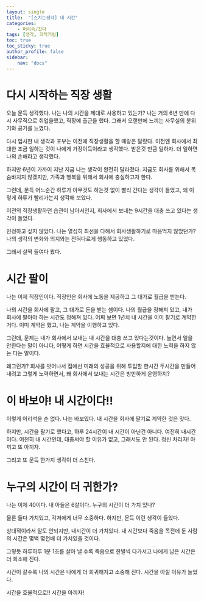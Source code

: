 ```yaml
---
layout: single
title:  "[스치는생각] 내 시간"
categories: 
    - 머리속/잡다
tags: [생각, 끄적거림]
toc: true
toc_sticky: true
author_profile: false
sidebar:
    nav: "docs"
---
```



# 다시 시작하는 직장 생활
오늘 문득 생각했다. 나는 나의 시간을 제대로 사용하고 있는가?
나는 거의 6년 만에 다시 사무직으로 취업을했고, 직장에 출근을 했다. 
그래서 오랜만에 느끼는 사무실의 분위기와 공기를 느꼈다.

다시 입사한 내 생각과 포부는 이전에 직장생활을 할 때랑은 달랐다.
이전엔 회사에서 최대한 조금 일하는 것이 나에게 가장이득이라고 생각했다.
받은것 만큼 일하자. 더 일하면 나의 손해라고 생각했다.

하지만 6년이 가까이 지난 지금 나는 생각이 완전히 달라졌다.
지금도 회사를 위해서 목숨바치지 않겠지만, 가족과 행복을 위해서 회사에 충실하고자 한다.

그런데, 문득 어느순간 하루가 아무것도 하는것 없이 빨리 간다는 생각이 들었고, 
왜 이렇게 하루가 빨리가는지 생각해 보았다. 

이전의 직장생활하던 습관이 남아서인지, 회사에서 보내는 9시간을 대충 쓰고 있다는 생각이 들었다.

인정하고 싶지 않았다. 나는 열심히 최선을 다해서 회사생활하기로 마음먹지 않았던가?
나의 생각의 변화와 의지와는 전혀다르게 행동하고 있었다.

그래서 살짝 들여다 봤다. 



# 시간 팔이
나는 이제 직장인이다. 직장인은 회사에 노동을 제공하고 그 대가로 월급을 받는다. 

나의 시간을 회사에 팔고, 그 대가로 돈을 받는 셈이다. 
나의 월급을 정해져 있고, 내가 회사에 팔아야 하는 시간도 정해져 있다.
어찌 보면 1년치 내 시간을 이미 팔기로 계약한거다.
이미 계약은 했고, 나는 계약을 이행하고 있다. 

그런데, 문제는 내가 회사에서 보내는 내 시간을 대충 쓰고 있다는것이다. 
놀면서 일을 안한다는 말이 아니다, 어떻게 하면 시간을 효율적으로 사용할지에 대한 노력을 하지 않는 다는 말이다. 

왜그런가? 회사를 벗어나서 집에선 미래의 성공을 위해 투입할 한시간 두시간을 만들어 내려고 그렇게 노력하면서, 왜 회사에서 보내는 시간은 방만하게 운영하지?



# 이 바보야! 내 시간이다!!
이렇게 어리석을 순 없다. 나는 바보였다. 
내 시간을 회사에 팔기로 계약한 것은 맞다. 

하지만, 시간을 팔기로 했다고, 하루 24시간이 내 시간이 아닌건 아니다. 
여전히 내시간이다. 
여전히 내 시간인데, 대충써야 할 이유가 없고, 그래서도  안 된다. 
정신 차리자! 아끼고 또 아끼자.

그리고 또 문득 한가지 생각이 더 스친다. 



# 누구의 시간이 더 귀한가? 
나는 이제 40이다. 내 아들은 6살이다.
누구의 시간이 더 가치 있나?

물론 둘다 가치있고, 각저에게 너무 소중하다.
하지만, 문득 이런 생각이 들었다. 

상대적이라서 말도 안되지만, 내시간이 더 가치있다.
내 시간보다 죽음을 목전에 둔 사람의 시간은 몇백 몇천배 더 가치있을 것이다.

그렇듯 하루하루 1분 1초를 살아 낼 수록 죽음으로 한발씩 다가서고
나에게 남은 시간은 더 희소해 진다. 

시간이 갈수록 나의 시간은 나에게 더 희귀해지고 소중해 진다. 
시간을 아낄 이유가 늘었다. 

시간을 효율적으로!! 시간을 아끼자!



